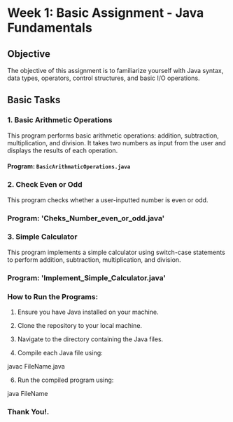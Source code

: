# Week 1: Basic Assignment - Java Fundamentals

## Objective
The objective of this assignment is to familiarize yourself with Java syntax, data types, operators, control structures, and basic I/O operations.

## Basic Tasks

### 1. Basic Arithmetic Operations
This program performs basic arithmetic operations: addition, subtraction, multiplication, and division. It takes two numbers as input from the user and displays the results of each operation.

#### Program: `BasicArithmaticOperations.java`

### 2. Check Even or Odd
This program checks whether a user-inputted number is even or odd.

### Program: 'Cheks_Number_even_or_odd.java'

### 3. Simple Calculator
This program implements a simple calculator using switch-case statements to perform addition, subtraction, multiplication, and division.

### Program: 'Implement_Simple_Calculator.java'

### How to Run the Programs:

1. Ensure you have Java installed on your machine.

2. Clone the repository to your local machine.

3. Navigate to the directory containing the Java files.

4. Compile each Java file using:

javac FileName.java

6. Run the compiled program using:

java FileName


### Thank You!.

